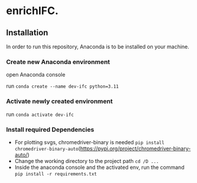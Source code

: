 # enrichIFC.

## Installation

In order to run this repository, Anaconda is to be installed on your machine.

### Create new Anaconda environment

open Anaconda console

run `conda create --name dev-ifc python=3.11`

### Activate newly created environment

run `conda activate dev-ifc`

### Install required Dependencies

- For plotting svgs, chromedriver-binary is needed `pip install chromedriver-binary-auto`(https://pypi.org/project/chromedriver-binary-auto/)
- Change the working directory to the project path  `cd /D ... `
- Inside the anaconda console and the activated env, run the command `pip install -r requirements.txt`